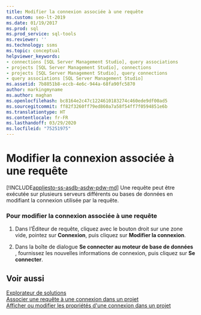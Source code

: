 ```yaml
---
title: Modifier la connexion associée à une requête
ms.custom: seo-lt-2019
ms.date: 01/19/2017
ms.prod: sql
ms.prod_service: sql-tools
ms.reviewer: ''
ms.technology: ssms
ms.topic: conceptual
helpviewer_keywords:
- connections [SQL Server Management Studio], query associations
- projects [SQL Server Management Studio], connections
- projects [SQL Server Management Studio], query connections
- query associations [SQL Server Management Studio]
ms.assetid: 7b8851b8-eccb-4e6c-944a-68fa90fc5870
author: markingmyname
ms.author: maghan
ms.openlocfilehash: bc8164e2c47c1224610183274c460ede9df00ad5
ms.sourcegitcommit: ff82f3260ff79ed860a7a58f54ff7f0594851e6b
ms.translationtype: HT
ms.contentlocale: fr-FR
ms.lasthandoff: 03/29/2020
ms.locfileid: "75251975"
---
```

# <a name="change-the-connection-associated-with-a-query"></a>Modifier la connexion associée à une requête
[!INCLUDE[appliesto-ss-asdb-asdw-pdw-md](../../includes/appliesto-ss-asdb-asdw-pdw-md.md)]
Une requête peut être exécutée sur plusieurs serveurs différents ou bases de données en modifiant la connexion utilisée par la requête.  
  
### <a name="to-change-the-connection-associated-with-a-query"></a>Pour modifier la connexion associée à une requête  
  
1.  Dans l’Éditeur de requête, cliquez avec le bouton droit sur une zone vide, pointez sur **Connexion**, puis cliquez sur **Modifier la connexion**.  
  
2.  Dans la boîte de dialogue **Se connecter au moteur de base de données** , fournissez les nouvelles informations de connexion, puis cliquez sur **Se connecter**.  
  
## <a name="see-also"></a>Voir aussi  
[Explorateur de solutions](../../ssms/solution/solution-explorer.md)  
[Associer une requête à une connexion dans un projet](../../ssms/solution/associate-a-query-with-a-connection-in-a-project.md)  
[Afficher ou modifier les propriétés d'une connexion dans un projet](../../ssms/solution/view-or-change-the-properties-of-a-connection-in-a-project.md)  
  
